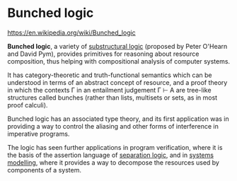 # Bunched logic

https://en.wikipedia.org/wiki/Bunched_logic

**Bunched logic**, a variety of [substructural logic](./substructural-logic.md) (proposed by Peter O'Hearn and David Pym), provides primitives for reasoning about resource composition, thus helping with compositional analysis of computer systems.

It has category-theoretic and truth-functional semantics which can be understood in terms of an abstract concept of resource, and a proof theory in which the contexts Γ in an entailment judgement Γ ⊢ A are tree-like structures called bunches (rather than lists, multisets or sets, as in most proof calculi).

Bunched logic has an associated type theory, and its first application was in providing a way to control the aliasing and other forms of interference in imperative programs.

The logic has seen further applications in program verification, where it is the basis of the assertion language of [separation logic](./separation-logic.md), and in [systems modelling](), where it provides a way to decompose the resources used by components of a system.
